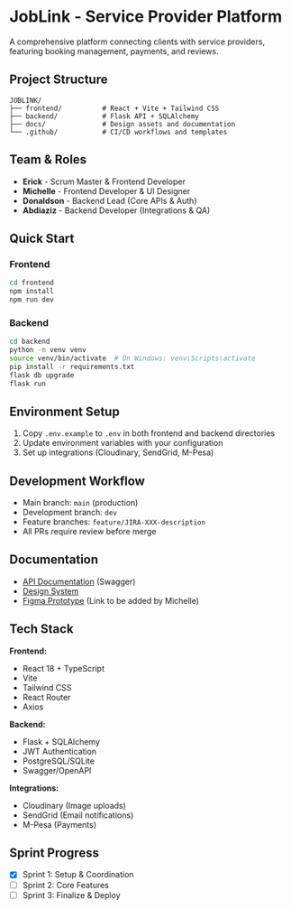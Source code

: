 # JobLink - Service Provider Platform

A comprehensive platform connecting clients with service providers, featuring booking management, payments, and reviews.

## Project Structure

```
JOBLINK/
├── frontend/          # React + Vite + Tailwind CSS
├── backend/           # Flask API + SQLAlchemy
├── docs/              # Design assets and documentation
└── .github/           # CI/CD workflows and templates
```

## Team & Roles

- **Erick** - Scrum Master & Frontend Developer
- **Michelle** - Frontend Developer & UI Designer  
- **Donaldson** - Backend Lead (Core APIs & Auth)
- **Abdiaziz** - Backend Developer (Integrations & QA)

## Quick Start

### Frontend
```bash
cd frontend
npm install
npm run dev
```

### Backend
```bash
cd backend
python -m venv venv
source venv/bin/activate  # On Windows: venv\Scripts\activate
pip install -r requirements.txt
flask db upgrade
flask run
```

## Environment Setup

1. Copy `.env.example` to `.env` in both frontend and backend directories
2. Update environment variables with your configuration
3. Set up integrations (Cloudinary, SendGrid, M-Pesa)

## Development Workflow

- Main branch: `main` (production)
- Development branch: `dev` 
- Feature branches: `feature/JIRA-XXX-description`
- All PRs require review before merge

## Documentation

- [API Documentation](http://localhost:5000/api/docs) (Swagger)
- [Design System](docs/design-system.md)
- [Figma Prototype](#) (Link to be added by Michelle)

## Tech Stack

**Frontend:**
- React 18 + TypeScript
- Vite
- Tailwind CSS
- React Router
- Axios

**Backend:**
- Flask + SQLAlchemy
- JWT Authentication
- PostgreSQL/SQLite
- Swagger/OpenAPI

**Integrations:**
- Cloudinary (Image uploads)
- SendGrid (Email notifications)
- M-Pesa (Payments)

## Sprint Progress

- [x] Sprint 1: Setup & Coordination
- [ ] Sprint 2: Core Features
- [ ] Sprint 3: Finalize & Deploy